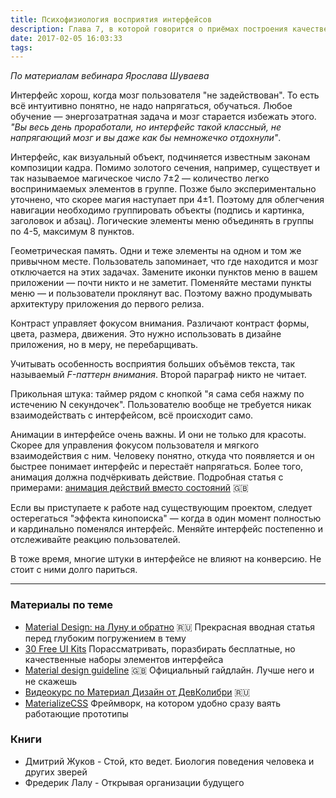 ```yaml
---
title: Психофизиология восприятия интерфейсов
description: Глава 7, в которой говорится о приёмах построения качественного, удобного и лёгкого интерфейса
date: 2017-02-05 16:03:33
tags:
---
```


_По материалам вебинара Ярослава Шуваева_

Интерфейс хорош, когда мозг пользователя "не задействован". То есть всё интуитивно понятно, не надо напрягаться, обучаться. Любое обучение — энергозатратная задача и мозг старается избежать этого. _"Вы весь день проработали, но интерфейс такой классный, не напрягающий мозг и вы даже как бы немножечко отдохнули"_.

Интерфейс, как визуальный объект, подчиняется известным законам композиции кадра. Помимо золотого сечения, например, существует и так называемое магическое число 7±2 — количество легко воспринимаемых элементов в группе. Позже было экспериментально уточнено, что скорее магия наступает при 4±1. Поэтому для облегчения навигации необходимо группировать объекты (подпись и картинка, заголовок и абзац). Логические элементы меню объединять в группы по 4-5, максимум 8 пунктов.

Геометрическая память. Одни и теже элементы на одном и том же привычном месте. Пользователь запоминает, что где находится и мозг отключается на этих задачах. Замените иконки пунктов меню в вашем приложении — почти никто и не заметит. Поменяйте местами пункты меню — и пользователи проклянут вас. Поэтому важно продумывать архитектуру приложения до первого релиза.

Контраст управляет фокусом внимания. Различают контраст формы, цвета, размера, движения. Это нужно использовать в дизайне приложения, но в меру, не перебарщивать.

Учитывать особенность восприятия больших объёмов текста, так называемый _F-паттерн внимания_. Второй параграф никто не читает.

Прикольная штука: таймер рядом с кнопкой "я сама себя нажму по истечению N секундочек". Пользователю вообще не требуется никак взаимодействать с интерфейсом, всё происходит само.

Анимации в интерфейсе очень важны. И они не только для красоты. Скорее для управления фокусом пользователя и мягкого взаимодействия с ним. Человеку понятно, откуда что появляется и он быстрее понимает интерфейс и перестаёт напрягаться. Более того, анимация должна подчёркивать действие. Подробная статья с примерами: [анимация действий вместо состояний](http://tobiasahlin.com/blog/meaningful-motion-w-action-driven-animation/) :uk:

Если вы приступаете к работе над существующим проектом, следует остерегаться "эффекта кинопоиска" — когда в один момент полностью и кардинально поменялся интерфейс. Меняйте интерфейс постепенно и отслеживайте реакцию пользователей.

В тоже время, многие штуки в интерфейсе не влияют на конверсию. Не стоит с ними долго париться.

---
### Материалы по теме
* [Material Design: на Луну и обратно](https://habrahabr.ru/company/redmadrobot/blog/252773/) :ru:
  Прекрасная вводная статья перед глубоким погружением в тему
* [30 Free UI Kits](http://www.awwwards.com/30-free-ui-kits.html)
  Порассматривать, поразбирать бесплатные, но качественные наборы элементов интерфейса
* [Material design guideline](https://material.io/guidelines/material-design/introduction.html) :uk:
  Официальный гайдлайн. Лучше него и не скажешь
* [Видеокурс по Материал Дизайн от ДевКолибри](https://www.youtube.com/watch?v=A_X9GHKADeU&list=PLIU76b8Cjem7x0Ot_d0Z1nIq1Mk3PUW_Q) :ru:
* [MaterializeCSS](http://materializecss.com/)
  Фреймворк, на котором удобно сразу ваять работающие прототипы

### Книги
* Дмитрий Жуков - Стой, кто ведет. Биология поведения человека и других зверей
* Фредерик Лалу - Открывая организации будущего